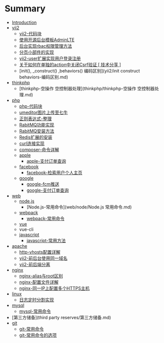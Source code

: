 # Summary

* [Introduction](README.md)
* [yii2](yii2/yii2.md)
  * [yii2-代码块](yii2/yii2-代码块.md)
  * [使用开源后台模板AdminLTE](yii2/使用开源后台模板adminlte.md)
  * [后台实现rbac权限管理方法](yii2/后台实现rbac权限管理方法.md)
  * [分页小部件的实现](yii2/分页小部件的实现.md)
  * [yii2-user扩展实现用户登录注册](yii2/yii2-user扩展实现用户登录注册.md)
  * [关于如何在单独的action中关闭Csrf验证 \[ 技术分享 \]](yii2/关于如何在单独的action中关闭csrf验证--技术分享-.md)
  * \[init\(\), \_construct\(\) ,behaviors\(\) 编码区别\]\(yii2/init construct behaviors-编码区别.md\)
* [thinkphp](thinkphp/thinkphp.md)
  * \[thinkphp-空操作 空控制器处理\]\(thinkphp/thinkphp-空操作 空控制器处理.md\)
* [php](php/php.md)
  * [php-代码块](php/php-代码块.md)
  * [umeditor图片上传至七牛](php/umeditor图片上传至七牛.md)
  * [正则表达式-整理](php/正则表达式-语法.md)
  * [RabitMQ功能实现](php/rabbitmq功能实现.md)
  * [RabitMQ安装方法](php/rabbitmq安装方法.md)
  * [Redis扩展的安装](php/redis扩展的安装.md)
  * [curl连接实现](php/curl连接实现.md)
  * [composer-命令详解](php/composer-命令详解.md)
  * [apple](php/apple/apple.md)
    * [apple-支付订单查询](php/apple/苹果内购订单验证.md)
  * [facebook](php/facebook/facebook.md)
    * [facebook-检索用户个人主页](php/facebook/facebook-检索用户个人主页.md)
  * [google](php/google/google.md)
    * [google-fcm推送](php/google/google-fcm推送.md)
    * [google-支付订单查询](php/google/google-支付订单查询.md)
* [web](web/web.md)
  * [node.js](web/node/node.js.md)
    * \[Node.js-常用命令\]\(web/node/Node.js 常用命令.md\)
  * [webpack](web/webpack/webpack.md)
    * [webpack-常用命令](web/webpack/webpack-常用命令.md)
  * [vue](web/node/vue.md)
  * vue-cli
  * [javascript](web/javascript/javascript.md)
    * [javascript-常用方法](web/javascript/javascript-常用方法.md)
* [apache](apche/apache.md)
  * [http-vhosts配置详解](apche/http-vhosts配置详解.md)
  * [yii2-前后台使用同一域名](apche/yii2-前后台使用同一域名.md)
  * [yii2-前后端分离](apche/yii2-前后端分离.md)
* [nginx](nginx/nginx.md)
  * [nginx-alias与root区别  ](nginx/nginx-alias与root区别.md)
  * [nginx-配置文件详解](nginx/nginx-.md)
  * [nginx-同一IP上配置多个HTTPS主机](nginx/nginx-同一IP配置多个https主机.md)
* [linux](linux/linux.md)
  * [日志定时分割实现](linux/日志定时分割实现.md)
* [mysql](mysql/mysql.md)
  * [mysql-常用命令](mysql/mysql-常用命令.md)
* [第三方储备](third party reserves/第三方储备.md)
* [git](git/git.md)
  * [git-常用命令](git/git-常用命令.md)
  * [git-常用命令的选项](git/git-常用命令的选项.md)


